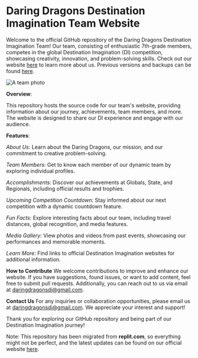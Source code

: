 # Daring Dragons Destination Imagination Team Website

Welcome to the official GitHub repository of the Daring Dragons Destination Imagination Team! Our team, consisting of enthusiastic 7th-grade members, competes in the global Destination Imagination (DI) competition, showcasing creativity, innovation, and problem-solving skills. Check out our website [here](https://ahujaesh.github.io) to learn more about us. Previous versions and backups can be found [here](https://github.com/ahujaesh/daringdragonswebpage).

![A team photo](https://ahujaesh.github.io/photos/di7.jpeg)

**Overview**:


This repository hosts the source code for our team's website, providing information about our journey, achievements, team members, and more. The website is designed to share our DI experience and engage with our audience.

**Features**:


_About Us:_ Learn about the Daring Dragons, our mission, and our commitment to creative problem-solving.


_Team Members:_ Get to know each member of our dynamic team by exploring individual profiles.


_Accomplishments:_ Discover our achievements at Globals, State, and Regionals, including official results and trophies.


_Upcoming Competition Countdown:_ Stay informed about our next competition with a dynamic countdown feature.


_Fun Facts:_ Explore interesting facts about our team, including travel distances, global recognition, and media features.


_Media Gallery:_ View photos and videos from past events, showcasing our performances and memorable moments.


_Learn More:_ Find links to official Destination Imagination websites for additional information.


**How to Contribute**
We welcome contributions to improve and enhance our website. If you have suggestions, found issues, or want to add content, feel free to submit pull requests. Additionally, you can reach out to us via email at [daringdragonsdi@gmail.com](mailto:daringdragonsdi@gmail.com).

**Contact Us**
For any inquiries or collaboration opportunities, please email us at daringdragonsdi@gmail.com. We appreciate your interest and support!

Thank you for exploring our GitHub repository and being part of our Destination Imagination journey!


Note: This repository has been migrated from **replit.com**, so everything might not be perfect, and the latest updates can be found on our official website [here](https://ahujaesh.github.io).
